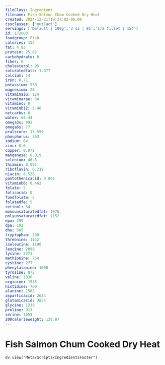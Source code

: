 ```yaml
---
fileClass: Ingredient
filename: Fish Salmon Chum Cooked Dry Heat
created: 2024-12-21T19:27:02-06:00
cssclasses: ['nutFact']
servings: ['Default | 100g','3 oz | 85','1/2 fillet | 154']
id: 172000
foodgroup: Fish
calories: 154
fat: 4.83
protein: 25.82
carbohydrate: 0
fiber: 0
cholesterol: 95
saturatedfats: 1.077
calcium: 14
iron: 0.71
potassium: 550
magnesium: 28
vitaminaiu: 114
vitaminarae: 34
vitaminc: 0
vitaminb12: 3.46
netcarbs: 0
water: 68.44
omega3s: 992
omega6s: 77
pralscore: 13.559
phosphorus: 363
sodium: 64
zinc: 0.6
copper: 0.071
manganese: 0.019
selenium: 46.8
thiamin: 0.092
riboflavin: 0.219
niacin: 8.526
pantothenicacid: 0.865
vitaminb6: 0.462
folate: 5
folicacid: 0
foodfolate: 5
folatedfe: 5
retinol: 34
monounsaturatedfat: 1976
polyunsaturatedfat: 1152
epa: 299
dpa: 101
dha: 505
tryptophan: 289
threonine: 1132
isoleucine: 1190
leucine: 2099
lysine: 2371
methionine: 764
cystine: 277
phenylalanine: 1008
tyrosine: 872
valine: 1330
arginine: 1545
histidine: 760
alanine: 1562
asparticacid: 2644
glutamicacid: 3854
glycine: 1239
proline: 913
serine: 1053
200calorieweight: 129.87
---
```


# Fish Salmon Chum Cooked Dry Heat

```dataviewjs
dv.view("Meta/Scripts/IngredientsFooter")
```